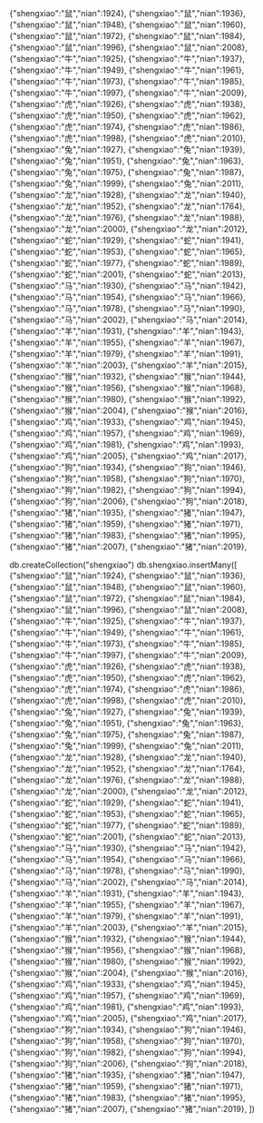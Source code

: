 {"shengxiao":"鼠","nian":1924},
{"shengxiao":"鼠","nian":1936},
{"shengxiao":"鼠","nian":1948},
{"shengxiao":"鼠","nian":1960},
{"shengxiao":"鼠","nian":1972},
{"shengxiao":"鼠","nian":1984},
{"shengxiao":"鼠","nian":1996},
{"shengxiao":"鼠","nian":2008},
{"shengxiao":"牛","nian":1925},
{"shengxiao":"牛","nian":1937},
{"shengxiao":"牛","nian":1949},
{"shengxiao":"牛","nian":1961},
{"shengxiao":"牛","nian":1973},
{"shengxiao":"牛","nian":1985},
{"shengxiao":"牛","nian":1997},
{"shengxiao":"牛","nian":2009},
{"shengxiao":"虎","nian":1926},
{"shengxiao":"虎","nian":1938},
{"shengxiao":"虎","nian":1950},
{"shengxiao":"虎","nian":1962},
{"shengxiao":"虎","nian":1974},
{"shengxiao":"虎","nian":1986},
{"shengxiao":"虎","nian":1998},
{"shengxiao":"虎","nian":2010},
{"shengxiao":"兔","nian":1927},
{"shengxiao":"兔","nian":1939},
{"shengxiao":"兔","nian":1951},
{"shengxiao":"兔","nian":1963},
{"shengxiao":"兔","nian":1975},
{"shengxiao":"兔","nian":1987},
{"shengxiao":"兔","nian":1999},
{"shengxiao":"兔","nian":2011},
{"shengxiao":"龙","nian":1928},
{"shengxiao":"龙","nian":1940},
{"shengxiao":"龙","nian":1952},
{"shengxiao":"龙","nian":1764},
{"shengxiao":"龙","nian":1976},
{"shengxiao":"龙","nian":1988},
{"shengxiao":"龙","nian":2000},
{"shengxiao":"龙","nian":2012},
{"shengxiao":"蛇","nian":1929},
{"shengxiao":"蛇","nian":1941},
{"shengxiao":"蛇","nian":1953},
{"shengxiao":"蛇","nian":1965},
{"shengxiao":"蛇","nian":1977},
{"shengxiao":"蛇","nian":1989},
{"shengxiao":"蛇","nian":2001},
{"shengxiao":"蛇","nian":2013},
{"shengxiao":"马","nian":1930},
{"shengxiao":"马","nian":1942},
{"shengxiao":"马","nian":1954},
{"shengxiao":"马","nian":1966},
{"shengxiao":"马","nian":1978},
{"shengxiao":"马","nian":1990},
{"shengxiao":"马","nian":2002},
{"shengxiao":"马","nian":2014},
{"shengxiao":"羊","nian":1931},
{"shengxiao":"羊","nian":1943},
{"shengxiao":"羊","nian":1955},
{"shengxiao":"羊","nian":1967},
{"shengxiao":"羊","nian":1979},
{"shengxiao":"羊","nian":1991},
{"shengxiao":"羊","nian":2003},
{"shengxiao":"羊","nian":2015},
{"shengxiao":"猴","nian":1932},
{"shengxiao":"猴","nian":1944},
{"shengxiao":"猴","nian":1956},
{"shengxiao":"猴","nian":1968},
{"shengxiao":"猴","nian":1980},
{"shengxiao":"猴","nian":1992},
{"shengxiao":"猴","nian":2004},
{"shengxiao":"猴","nian":2016},
{"shengxiao":"鸡","nian":1933},
{"shengxiao":"鸡","nian":1945},
{"shengxiao":"鸡","nian":1957},
{"shengxiao":"鸡","nian":1969},
{"shengxiao":"鸡","nian":1981},
{"shengxiao":"鸡","nian":1993},
{"shengxiao":"鸡","nian":2005},
{"shengxiao":"鸡","nian":2017},
{"shengxiao":"狗","nian":1934},
{"shengxiao":"狗","nian":1946},
{"shengxiao":"狗","nian":1958},
{"shengxiao":"狗","nian":1970},
{"shengxiao":"狗","nian":1982},
{"shengxiao":"狗","nian":1994},
{"shengxiao":"狗","nian":2006},
{"shengxiao":"狗","nian":2018},
{"shengxiao":"猪","nian":1935},
{"shengxiao":"猪","nian":1947},
{"shengxiao":"猪","nian":1959},
{"shengxiao":"猪","nian":1971},
{"shengxiao":"猪","nian":1983},
{"shengxiao":"猪","nian":1995},
{"shengxiao":"猪","nian":2007},
{"shengxiao":"猪","nian":2019},


db.createCollection("shengxiao")
db.shengxiao.insertMany([
    {"shengxiao":"鼠","nian":1924},
    {"shengxiao":"鼠","nian":1936},
    {"shengxiao":"鼠","nian":1948},
    {"shengxiao":"鼠","nian":1960},
    {"shengxiao":"鼠","nian":1972},
    {"shengxiao":"鼠","nian":1984},
    {"shengxiao":"鼠","nian":1996},
    {"shengxiao":"鼠","nian":2008},
    {"shengxiao":"牛","nian":1925},
    {"shengxiao":"牛","nian":1937},
    {"shengxiao":"牛","nian":1949},
    {"shengxiao":"牛","nian":1961},
    {"shengxiao":"牛","nian":1973},
    {"shengxiao":"牛","nian":1985},
    {"shengxiao":"牛","nian":1997},
    {"shengxiao":"牛","nian":2009},
    {"shengxiao":"虎","nian":1926},
    {"shengxiao":"虎","nian":1938},
    {"shengxiao":"虎","nian":1950},
    {"shengxiao":"虎","nian":1962},
    {"shengxiao":"虎","nian":1974},
    {"shengxiao":"虎","nian":1986},
    {"shengxiao":"虎","nian":1998},
    {"shengxiao":"虎","nian":2010},
    {"shengxiao":"兔","nian":1927},
    {"shengxiao":"兔","nian":1939},
    {"shengxiao":"兔","nian":1951},
    {"shengxiao":"兔","nian":1963},
    {"shengxiao":"兔","nian":1975},
    {"shengxiao":"兔","nian":1987},
    {"shengxiao":"兔","nian":1999},
    {"shengxiao":"兔","nian":2011},
    {"shengxiao":"龙","nian":1928},
    {"shengxiao":"龙","nian":1940},
    {"shengxiao":"龙","nian":1952},
    {"shengxiao":"龙","nian":1764},
    {"shengxiao":"龙","nian":1976},
    {"shengxiao":"龙","nian":1988},
    {"shengxiao":"龙","nian":2000},
    {"shengxiao":"龙","nian":2012},
    {"shengxiao":"蛇","nian":1929},
    {"shengxiao":"蛇","nian":1941},
    {"shengxiao":"蛇","nian":1953},
    {"shengxiao":"蛇","nian":1965},
    {"shengxiao":"蛇","nian":1977},
    {"shengxiao":"蛇","nian":1989},
    {"shengxiao":"蛇","nian":2001},
    {"shengxiao":"蛇","nian":2013},
    {"shengxiao":"马","nian":1930},
    {"shengxiao":"马","nian":1942},
    {"shengxiao":"马","nian":1954},
    {"shengxiao":"马","nian":1966},
    {"shengxiao":"马","nian":1978},
    {"shengxiao":"马","nian":1990},
    {"shengxiao":"马","nian":2002},
    {"shengxiao":"马","nian":2014},
    {"shengxiao":"羊","nian":1931},
    {"shengxiao":"羊","nian":1943},
    {"shengxiao":"羊","nian":1955},
    {"shengxiao":"羊","nian":1967},
    {"shengxiao":"羊","nian":1979},
    {"shengxiao":"羊","nian":1991},
    {"shengxiao":"羊","nian":2003},
    {"shengxiao":"羊","nian":2015},
    {"shengxiao":"猴","nian":1932},
    {"shengxiao":"猴","nian":1944},
    {"shengxiao":"猴","nian":1956},
    {"shengxiao":"猴","nian":1968},
    {"shengxiao":"猴","nian":1980},
    {"shengxiao":"猴","nian":1992},
    {"shengxiao":"猴","nian":2004},
    {"shengxiao":"猴","nian":2016},
    {"shengxiao":"鸡","nian":1933},
    {"shengxiao":"鸡","nian":1945},
    {"shengxiao":"鸡","nian":1957},
    {"shengxiao":"鸡","nian":1969},
    {"shengxiao":"鸡","nian":1981},
    {"shengxiao":"鸡","nian":1993},
    {"shengxiao":"鸡","nian":2005},
    {"shengxiao":"鸡","nian":2017},
    {"shengxiao":"狗","nian":1934},
    {"shengxiao":"狗","nian":1946},
    {"shengxiao":"狗","nian":1958},
    {"shengxiao":"狗","nian":1970},
    {"shengxiao":"狗","nian":1982},
    {"shengxiao":"狗","nian":1994},
    {"shengxiao":"狗","nian":2006},
    {"shengxiao":"狗","nian":2018},
    {"shengxiao":"猪","nian":1935},
    {"shengxiao":"猪","nian":1947},
    {"shengxiao":"猪","nian":1959},
    {"shengxiao":"猪","nian":1971},
    {"shengxiao":"猪","nian":1983},
    {"shengxiao":"猪","nian":1995},
    {"shengxiao":"猪","nian":2007},
    {"shengxiao":"猪","nian":2019},
])
